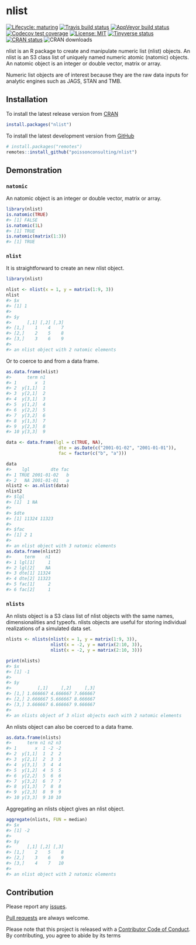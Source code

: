
<!-- README.md is generated from README.Rmd. Please edit that file -->

# nlist

<!-- badges: start -->

[![Lifecycle:
maturing](https://img.shields.io/badge/lifecycle-maturing-blue.svg)](https://www.tidyverse.org/lifecycle/#maturing)
[![Travis build
status](https://travis-ci.com/poissonconsulting/nlist.svg?branch=master)](https://travis-ci.com/poissonconsulting/nlist)
[![AppVeyor build
status](https://ci.appveyor.com/api/projects/status/github/poissonconsulting/nlist?branch=master&svg=true)](https://ci.appveyor.com/project/poissonconsulting/nlist)
[![Codecov test
coverage](https://codecov.io/gh/poissonconsulting/nlist/branch/master/graph/badge.svg)](https://codecov.io/gh/poissonconsulting/nlist?branch=master)
[![License:
MIT](https://img.shields.io/badge/License-MIT-green.svg)](https://opensource.org/licenses/MIT)
[![Tinyverse
status](https://tinyverse.netlify.com/badge/nlist)](https://CRAN.R-project.org/package=nlist)
[![CRAN
status](https://www.r-pkg.org/badges/version/nlist)](https://cran.r-project.org/package=nlist)
![CRAN downloads](http://cranlogs.r-pkg.org/badges/nlist)
<!-- badges: end -->

nlist is an R package to create and manipulate numeric list (nlist)
objects. An nlist is an S3 class list of uniquely named numeric atomic
(natomic) objects. An natomic object is an integer or double vector,
matrix or array.

Numeric list objects are of interest because they are the raw data
inputs for analytic engines such as JAGS, STAN and TMB.

## Installation

To install the latest release version from
[CRAN](https://cran.r-project.org)

``` r
install.packages("nlist")
```

To install the latest development version from
[GitHub](https://github.com/poissonconsulting/hmstimer)

``` r
# install.packages("remotes")
remotes::install_github("poissonconsulting/nlist")
```

## Demonstration

### `natomic`

An natomic object is an integer or double vector, matrix or array.

``` r
library(nlist)
is.natomic(TRUE)
#> [1] FALSE
is.natomic(1L)
#> [1] TRUE
is.natomic(matrix(1:3))
#> [1] TRUE
```

### `nlist`

It is straightforward to create an new nlist object.

``` r
library(nlist)

nlist <- nlist(x = 1, y = matrix(1:9, 3))
nlist
#> $x
#> [1] 1
#> 
#> $y
#>      [,1] [,2] [,3]
#> [1,]    1    4    7
#> [2,]    2    5    8
#> [3,]    3    6    9
#> 
#> an nlist object with 2 natomic elements
```

Or to coerce to and from a data frame.

``` r
as.data.frame(nlist)
#>      term n1
#> 1       x  1
#> 2  y[1,1]  1
#> 3  y[2,1]  2
#> 4  y[3,1]  3
#> 5  y[1,2]  4
#> 6  y[2,2]  5
#> 7  y[3,2]  6
#> 8  y[1,3]  7
#> 9  y[2,3]  8
#> 10 y[3,3]  9

data <- data.frame(lgl = c(TRUE, NA),
                    dte = as.Date(c("2001-01-02", "2001-01-01")),
                    fac = factor(c("b", "a")))

data
#>    lgl        dte fac
#> 1 TRUE 2001-01-02   b
#> 2   NA 2001-01-01   a
nlist2 <- as.nlist(data)
nlist2
#> $lgl
#> [1]  1 NA
#> 
#> $dte
#> [1] 11324 11323
#> 
#> $fac
#> [1] 2 1
#> 
#> an nlist object with 3 natomic elements
as.data.frame(nlist2)
#>     term    n1
#> 1 lgl[1]     1
#> 2 lgl[2]    NA
#> 3 dte[1] 11324
#> 4 dte[2] 11323
#> 5 fac[1]     2
#> 6 fac[2]     1
```

### `nlists`

An nlists object is a S3 class list of nlist objects with the same
names, dimensionalities and typeofs. nlists objects are useful for
storing individual realizations of a simulated data set.

``` r
nlists <- nlists(nlist(x = 1, y = matrix(1:9, 3)), 
                 nlist(x = -2, y = matrix(2:10, 3)),
                 nlist(x = -2, y = matrix(2:10, 3)))

print(nlists)
#> $x
#> [1] -1
#> 
#> $y
#>          [,1]     [,2]     [,3]
#> [1,] 1.666667 4.666667 7.666667
#> [2,] 2.666667 5.666667 8.666667
#> [3,] 3.666667 6.666667 9.666667
#> 
#> an nlists object of 3 nlist objects each with 2 natomic elements
```

An nlists object can also be coerced to a data frame.

``` r
as.data.frame(nlists)
#>      term n1 n2 n3
#> 1       x  1 -2 -2
#> 2  y[1,1]  1  2  2
#> 3  y[2,1]  2  3  3
#> 4  y[3,1]  3  4  4
#> 5  y[1,2]  4  5  5
#> 6  y[2,2]  5  6  6
#> 7  y[3,2]  6  7  7
#> 8  y[1,3]  7  8  8
#> 9  y[2,3]  8  9  9
#> 10 y[3,3]  9 10 10
```

Aggregating an nlists object gives an nlist object.

``` r
aggregate(nlists, FUN = median)
#> $x
#> [1] -2
#> 
#> $y
#>      [,1] [,2] [,3]
#> [1,]    2    5    8
#> [2,]    3    6    9
#> [3,]    4    7   10
#> 
#> an nlist object with 2 natomic elements
```

## Contribution

Please report any
[issues](https://github.com/poissonconsulting/nlist/issues).

[Pull requests](https://github.com/poissonconsulting/nlist/pulls) are
always welcome.

Please note that this project is released with a [Contributor Code of
Conduct](https://github.com/poissonconsulting/nlist/blob/master/CODE_OF_CONDUCT.md).
By contributing, you agree to abide by its terms
